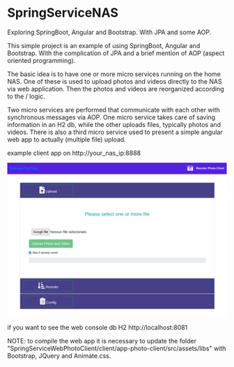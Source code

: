 # SpringServiceNAS
Exploring SpringBoot, Angular and Bootstrap. With JPA and some AOP.

This simple project is an example of using SpringBoot, Angular and Bootstrap. With the complication of 
JPA and a brief mention of AOP (aspect oriented programming).

The basic idea is to have one or more micro services running on the home NAS. One of these is used to 
upload photos and videos directly to the NAS via web application. Then the photos and videos are 
reorganized according to the <year> / <month> logic.

Two micro services are performed that communicate with each other with synchronous messages via AOP. 
One micro service takes care of saving information in an H2 db, while the other uploads files, 
typically photos and videos. 
There is also a third micro service used to present a simple angular web app to actually (multiple file) upload.


example client app on http://your_nas_ip:8888

![image info](./image/app.png)

if you want to see the web console db H2 http://localhost:8081

NOTE: to compile the web app it is necessary to update the folder "SpringServiceWebPhotoClient/client/app-photo-client/src/assets/libs" with Bootstrap, JQuery and Animate.css.
